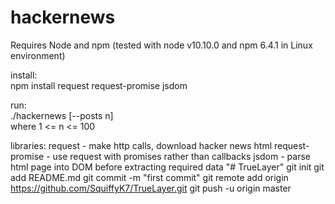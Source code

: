 # hackernews

Requires Node and npm (tested with node v10.10.0 and npm 6.4.1 in Linux environment)

install:  
    npm install request request-promise jsdom

run:  
    ./hackernews [--posts n]  
where 1 <= n <= 100

libraries:
  request - make http calls, download hacker news html
  request-promise - use request with promises rather than callbacks
  jsdom - parse html page into DOM before extracting required data
"# TrueLayer"  git init git add README.md git commit -m "first commit" git remote add origin https://github.com/SquiffyK7/TrueLayer.git git push -u origin master 
